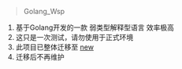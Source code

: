 > Golang_Wsp

1. 基于Golang开发的一款 弱类型解释型语言 效率极高
2. 这只是一次测试，请勿使用于正式环境
3. 此项目已整体迁移至 <a href="https://github.com/Linkangyis/Wsp_language">new</a> 
4. 迁移后不再维护
